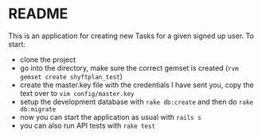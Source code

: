 # README

This is an application for creating new Tasks for a given signed up user. To start:

* clone the project
* go into the directory, make sure the correct gemset is created (```rvm gemset create shyftplan_test```)
* create the master.key file with the credentials I have sent you, copy the text over to ```vim config/master.key```
* setup the development database with ```rake db:create``` and then do ```rake db:migrate```
* now you can start the application as usual with ```rails s```
* you can also run API tests with ```rake test```